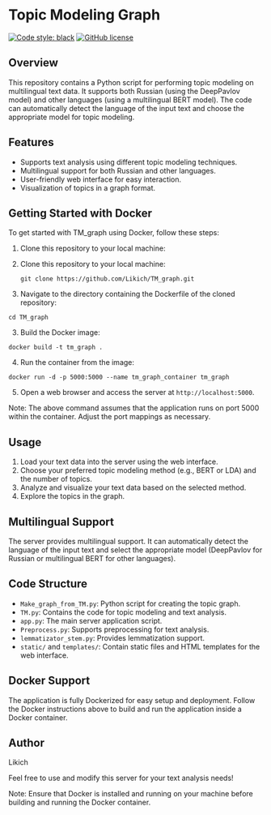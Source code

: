 # Topic Modeling Graph 
[![Code style: black](https://img.shields.io/badge/code%20style-black-000000.svg)](https://github.com/psf/black)
[![GitHub license](https://img.shields.io/github/license/SpirinEgor/gulag)](https://github.com/Likich/frog/blob/master/LICENSE)


## Overview

This repository contains a Python script for performing topic modeling on multilingual text data. It supports both Russian (using the DeepPavlov model) and other languages (using a multilingual BERT model). The code can automatically detect the language of the input text and choose the appropriate model for topic modeling.

## Features

- Supports text analysis using different topic modeling techniques.
- Multilingual support for both Russian and other languages.
- User-friendly web interface for easy interaction.
- Visualization of topics in a graph format.

## Getting Started with Docker

To get started with TM_graph using Docker, follow these steps:

1. Clone this repository to your local machine:


1. Clone this repository to your local machine:
   ```
   git clone https://github.com/Likich/TM_graph.git
   ```


2. Navigate to the directory containing the Dockerfile of the cloned repository:

```
cd TM_graph
```


3. Build the Docker image:

```
docker build -t tm_graph .
```


4. Run the container from the image:

```
docker run -d -p 5000:5000 --name tm_graph_container tm_graph
```


5. Open a web browser and access the server at `http://localhost:5000`.

Note: The above command assumes that the application runs on port 5000 within the container. Adjust the port mappings as necessary.

## Usage
1. Load your text data into the server using the web interface.
2. Choose your preferred topic modeling method (e.g., BERT or LDA) and the number of topics.
3. Analyze and visualize your text data based on the selected method.
4. Explore the topics in the graph.

## Multilingual Support
The server provides multilingual support. It can automatically detect the language of the input text and select the appropriate model (DeepPavlov for Russian or multilingual BERT for other languages).

## Code Structure
- `Make_graph_from_TM.py`: Python script for creating the topic graph.
- `TM.py`: Contains the code for topic modeling and text analysis.
- `app.py`: The main server application script.
- `Preprocess.py`: Supports preprocessing for text analysis.
- `lemmatizator_stem.py`: Provides lemmatization support.
- `static/` and `templates/`: Contain static files and HTML templates for the web interface.

## Docker Support
The application is fully Dockerized for easy setup and deployment. Follow the Docker instructions above to build and run the application inside a Docker container.

## Author
Likich

Feel free to use and modify this server for your text analysis needs!

Note: Ensure that Docker is installed and running on your machine before building and running the Docker container.


